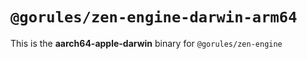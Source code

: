 # `@gorules/zen-engine-darwin-arm64`

This is the **aarch64-apple-darwin** binary for `@gorules/zen-engine`
